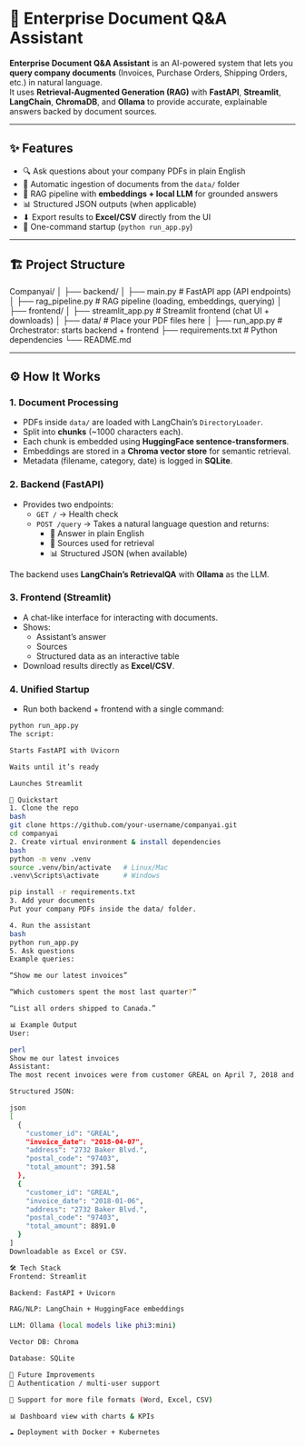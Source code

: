 # 🏢 Enterprise Document Q&A Assistant

**Enterprise Document Q&A Assistant** is an AI-powered system that lets you **query company documents** (Invoices, Purchase Orders, Shipping Orders, etc.) in natural language.  
It uses **Retrieval-Augmented Generation (RAG)** with **FastAPI**, **Streamlit**, **LangChain**, **ChromaDB**, and **Ollama** to provide accurate, explainable answers backed by document sources.  

---

## ✨ Features
- 🔍 Ask questions about your company PDFs in plain English  
- 📂 Automatic ingestion of documents from the `data/` folder  
- 🧠 RAG pipeline with **embeddings + local LLM** for grounded answers  
- 📊 Structured JSON outputs (when applicable)  
- ⬇ Export results to **Excel/CSV** directly from the UI  
- 🚀 One-command startup (`python run_app.py`)  

---

## 🏗️ Project Structure
Companyai/
│
├── backend/
│ ├── main.py # FastAPI app (API endpoints)
│ ├── rag_pipeline.py # RAG pipeline (loading, embeddings, querying)
│
├── frontend/
│ ├── streamlit_app.py # Streamlit frontend (chat UI + downloads)
│
├── data/ # Place your PDF files here
│
├── run_app.py # Orchestrator: starts backend + frontend
├── requirements.txt # Python dependencies
└── README.md

---

## ⚙️ How It Works

### 1. **Document Processing**
- PDFs inside `data/` are loaded with LangChain’s `DirectoryLoader`.
- Split into **chunks** (~1000 characters each).
- Each chunk is embedded using **HuggingFace sentence-transformers**.
- Embeddings are stored in a **Chroma vector store** for semantic retrieval.
- Metadata (filename, category, date) is logged in **SQLite**.

### 2. **Backend (FastAPI)**
- Provides two endpoints:
  - `GET /` → Health check  
  - `POST /query` → Takes a natural language question and returns:
    - 📝 Answer in plain English  
    - 📄 Sources used for retrieval  
    - 📊 Structured JSON (when available)  

The backend uses **LangChain’s RetrievalQA** with **Ollama** as the LLM.

### 3. **Frontend (Streamlit)**
- A chat-like interface for interacting with documents.
- Shows:
  - Assistant’s answer  
  - Sources  
  - Structured data as an interactive table  
- Download results directly as **Excel/CSV**.

### 4. **Unified Startup**
- Run both backend + frontend with a single command:

```bash
python run_app.py
The script:

Starts FastAPI with Uvicorn

Waits until it’s ready

Launches Streamlit

🚀 Quickstart
1. Clone the repo
bash
git clone https://github.com/your-username/companyai.git
cd companyai
2. Create virtual environment & install dependencies
bash
python -m venv .venv
source .venv/bin/activate   # Linux/Mac
.venv\Scripts\activate      # Windows

pip install -r requirements.txt
3. Add your documents
Put your company PDFs inside the data/ folder.

4. Run the assistant
bash
python run_app.py
5. Ask questions
Example queries:

“Show me our latest invoices”

“Which customers spent the most last quarter?”

“List all orders shipped to Canada.”

📊 Example Output
User:

perl
Show me our latest invoices
Assistant:
The most recent invoices were from customer GREAL on April 7, 2018 and January 6, 2018.

Structured JSON:

json
[
  {
    "customer_id": "GREAL",
    "invoice_date": "2018-04-07",
    "address": "2732 Baker Blvd.",
    "postal_code": "97403",
    "total_amount": 391.58
  },
  {
    "customer_id": "GREAL",
    "invoice_date": "2018-01-06",
    "address": "2732 Baker Blvd.",
    "postal_code": "97403",
    "total_amount": 8891.0
  }
]
Downloadable as Excel or CSV.

🛠️ Tech Stack
Frontend: Streamlit

Backend: FastAPI + Uvicorn

RAG/NLP: LangChain + HuggingFace embeddings

LLM: Ollama (local models like phi3:mini)

Vector DB: Chroma

Database: SQLite

📌 Future Improvements
🔑 Authentication / multi-user support

📑 Support for more file formats (Word, Excel, CSV)

📊 Dashboard view with charts & KPIs

☁ Deployment with Docker + Kubernetes